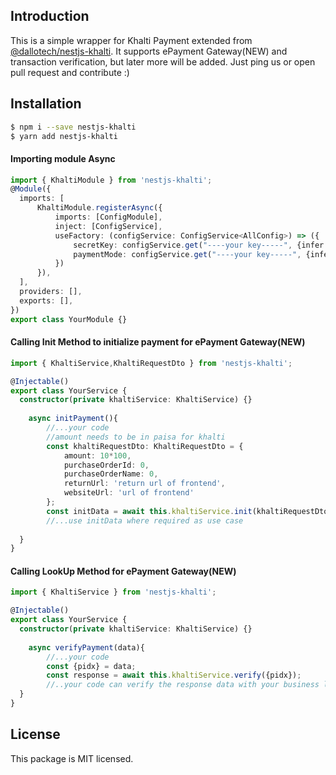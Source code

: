 ## Introduction
This is a simple wrapper for Khalti Payment extended from [@dallotech/nestjs-khalti](https://github.com/DalloTech/nestjs-khalti). It supports ePayment Gateway(NEW) and transaction verification, but later more will be added. Just ping us or open pull request and contribute :)
## Installation

```bash
$ npm i --save nestjs-khalti 
$ yarn add nestjs-khalti 
```

#### Importing module Async

```typescript
import { KhaltiModule } from 'nestjs-khalti';
@Module({
  imports: [
      KhaltiModule.registerAsync({
          imports: [ConfigModule],
          inject: [ConfigService],
          useFactory: (configService: ConfigService<AllConfig>) => ({
              secretKey: configService.get("----your key-----", {infer: true}),
              paymentMode: configService.get("----your key-----", {infer: true}),
          })
      }),
  ],
  providers: [],
  exports: [],
})
export class YourModule {}
```
#### Calling Init Method to initialize payment for ePayment Gateway(NEW)

```typescript
import { KhaltiService,KhaltiRequestDto } from 'nestjs-khalti';

@Injectable()
export class YourService {
  constructor(private khaltiService: KhaltiService) {}
    
    async initPayment(){
        //...your code
        //amount needs to be in paisa for khalti
        const khaltiRequestDto: KhaltiRequestDto = {
            amount: 10*100,
            purchaseOrderId: 0,
            purchaseOrderName: 0,
            returnUrl: 'return url of frontend',
            websiteUrl: 'url of frontend'
        };
        const initData = await this.khaltiService.init(khaltiRequestDto);
        //...use initData where required as use case
    
  }
}
```

#### Calling LookUp Method for ePayment Gateway(NEW)

```typescript
import { KhaltiService } from 'nestjs-khalti';

@Injectable()
export class YourService {
  constructor(private khaltiService: KhaltiService) {}
    
    async verifyPayment(data){
        //...your code
        const {pidx} = data;
        const response = await this.khaltiService.verify({pidx});
        //..your code can verify the response data with your business logic and response format
  }
}
```

## License

This package is MIT licensed.
